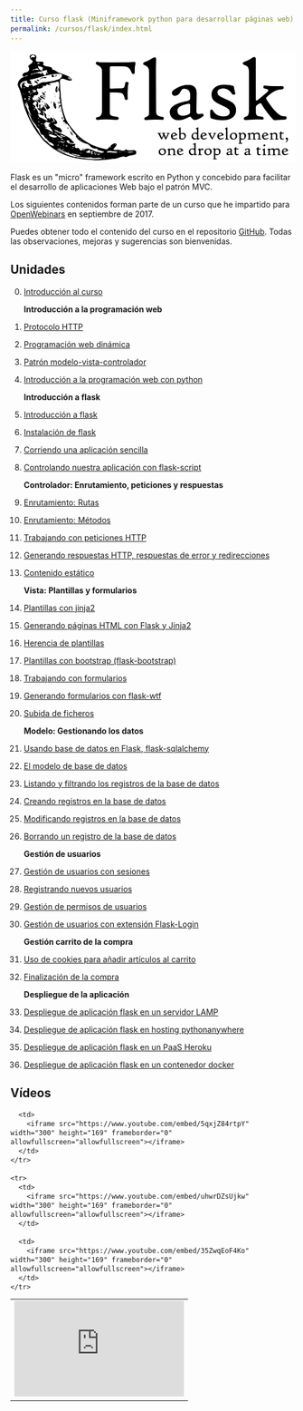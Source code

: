 ```yaml
---
title: Curso flask (Miniframework python para desarrollar páginas web)
permalink: /cursos/flask/index.html
---
```


![flask](img/flask.svg)

Flask es un "micro" framework escrito en Python y concebido para facilitar el desarrollo de aplicaciones Web bajo el patrón MVC.

Los siguientes contenidos forman parte de un curso que he impartido para [OpenWebinars](https://openwebinars.net/cursos/flask/?ref=landing-cursos) en septiembre de 2017.

Puedes obtener todo el contenido del curso en el repositorio [GitHub](https://github.com/josedom24/curso_flask).
Todas las observaciones, mejoras y sugerencias son bienvenidas.

## Unidades

0. [Introducción al curso](curso/u0/u0.pdf)

    **Introducción a la programación web**

1. [Protocolo HTTP](curso/u01) 
2. [Programación web dinámica](curso/u02)
3. [Patrón modelo-vista-controlador](curso/u03)
4. [Introducción a la programación web con python](curso/u04)

    **Introducción a flask**

5. [Introducción a flask](curso/u05)
6. [Instalación de flask](curso/u06)
7. [Corriendo una aplicación sencilla](curso/u07)
8. [Controlando nuestra aplicación con flask-script](curso/u08)

    **Controlador: Enrutamiento, peticiones y respuestas**

9. [Enrutamiento: Rutas](curso/u09)
10. [Enrutamiento: Métodos](curso/u10)
11. [Trabajando con peticiones HTTP](curso/u11)
12. [Generando respuestas HTTP, respuestas de error y redirecciones](curso/u12)
13. [Contenido estático](curso/u13)

    **Vista: Plantillas y formularios**

14. [Plantillas con jinja2](curso/u14)
15. [Generando páginas HTML con Flask y Jinja2](curso/u15)
16. [Herencia de plantillas](curso/u16)
17. [Plantillas con bootstrap (flask-bootstrap)](curso/u17)
18. [Trabajando con formularios](curso/u18)
19. [Generando formularios con flask-wtf](curso/u19)
20. [Subida de ficheros](curso/u20)

    **Modelo: Gestionando los datos**

21. [Usando base de datos en Flask, flask-sqlalchemy](curso/u21)
22. [El modelo de base de datos](curso/u22)
23. [Listando y filtrando los registros de la base de datos](curso/u23)
24. [Creando registros en la base de datos](curso/u24)
25. [Modificando registros en la base de datos](curso/u25)
26. [Borrando un registro de la base de datos](curso/u26)

    **Gestión de usuarios**

27. [Gestión de usuarios con sesiones](curso/u27)
28. [Registrando nuevos usuarios](curso/u28)
29. [Gestión de permisos de usuarios](curso/u29)
30. [Gestión de usuarios con extensión Flask-Login](curso/u30)

    **Gestión carrito de la compra**

31. [Uso de cookies para añadir artículos al carrito](curso/u31)
32. [Finalización de la compra](curso/u32)

    **Despliegue de la aplicación**

33. [Despliegue de aplicación flask en un servidor LAMP](curso/u33)
34. [Despliegue de aplicación flask en hosting pythonanywhere](curso/u34)
35. [Despliegue de aplicación flask en un PaaS Heroku](curso/u35)
36. [Despliegue de aplicación flask en un contenedor docker](curso/u36)

## Vídeos

<table>
  <tbody>
    <tr>
      <td>
        <iframe src="https://www.youtube.com/embed/9jah5MnRXU0" width="300" height="169" frameborder="0" allowfullscreen="allowfullscreen"></iframe>
      </td>
      
      <td>
        <iframe src="https://www.youtube.com/embed/5qxjZ84rtpY" width="300" height="169" frameborder="0" allowfullscreen="allowfullscreen"></iframe>
      </td>
    </tr>
    
    <tr>
      <td>
        <iframe src="https://www.youtube.com/embed/uhwrDZsUjkw" width="300" height="169" frameborder="0" allowfullscreen="allowfullscreen"></iframe>
      </td>
      
      <td>
        <iframe src="https://www.youtube.com/embed/35ZwqEoF4Ko" width="300" height="169" frameborder="0" allowfullscreen="allowfullscreen"></iframe>
      </td>
    </tr>
  </tbody>
</table>